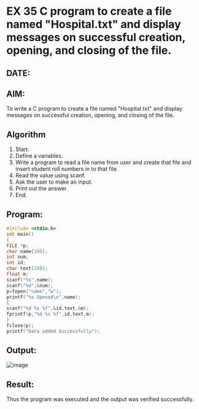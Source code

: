 # EX 35 C program to create a file named "Hospital.txt" and display messages on successful creation, opening, and closing of the file.
## DATE:
## AIM:
To write a C program to create a file named "Hospital.txt" and display messages on successful creation, opening, and closing of the file.

## Algorithm
 1. Start.
2. Define a variables.
3. Write a program to read a file name from user and create that file and insert student roll numbers in to that file.
4. Read the value using scanf.
5. Ask the user to make an input.
6. Print out the answer.
7. End. 


## Program:

```c
#include <stdio.h> 
int main()
{
FILE *p;
char name[100]; 
int num;
int id;
char text[100]; 
float m; 
scanf("%s",name);
scanf("%d",&num);
p=fopen("name","w"); 
printf("%s Opened\n",name);
{
scanf("%d %s %f",&id,text,&m); 
fprintf(p,"%d %s %f",id,text,m);
}
fclose(p);
printf("Data added Successfully");

```

## Output:

![image](https://github.com/user-attachments/assets/082bb8f2-21e3-4eac-a042-69dbb0ce08fd)


## Result:
Thus the program was executed and the output was verified successfully.
